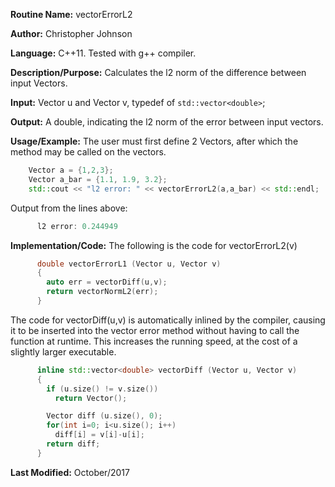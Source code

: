**Routine Name:** vectorErrorL2

**Author:** Christopher Johnson

**Language:** C++11. Tested with g++ compiler.

**Description/Purpose:**
Calculates the l2 norm of the difference between input Vectors.

**Input:**
Vector u and Vector v, typedef of `std::vector<double>`;

**Output:**
A double, indicating the l2 norm of the error between input vectors.

**Usage/Example:**
The user must first define 2 Vectors, after which the method may be called on the vectors.
```C++
    Vector a = {1,2,3};
    Vector a_bar = {1.1, 1.9, 3.2};
    std::cout << "l2 error: " << vectorErrorL2(a,a_bar) << std::endl;
```
Output from the lines above:
```c++
      l2 error: 0.244949
```


**Implementation/Code:** The following is the code for vectorErrorL2(v)
```c++
      double vectorErrorL1 (Vector u, Vector v)
      {
        auto err = vectorDiff(u,v);
        return vectorNormL2(err);
      }
```

The code for vectorDiff(u,v) is automatically inlined by the compiler, causing it to be inserted into the vector error method without having to call the function at runtime. This increases the running speed, at the cost of a slightly larger executable.
```c++
      inline std::vector<double> vectorDiff (Vector u, Vector v)
      {
        if (u.size() != v.size())
          return Vector();

        Vector diff (u.size(), 0);
        for(int i=0; i<u.size(); i++)
          diff[i] = v[i]-u[i];
        return diff;
      }
```
**Last Modified:** October/2017
